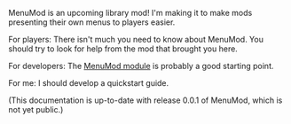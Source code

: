 MenuMod is an upcoming library mod! I'm making it to make mods presenting their own menus to players easier.

For players: There isn't much you need to know about MenuMod. You should try to look for help from the mod that brought you here.

For developers: The [MenuMod module](dev/modules/MenuMod.md) is probably a good starting point.

For me: I should develop a quickstart guide.

(This documentation is up-to-date with release 0.0.1 of MenuMod, which is not yet public.)